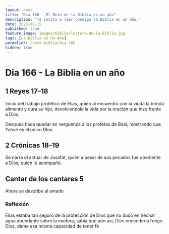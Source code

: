 ```yaml
---
layout: post
title: "Dia 166 - El Reto de la Biblia en un año"
description: "Te invito a leer conmigo la Biblia en un año."
date: 2023-06-15
published: true
feature_image: images/biblia/lectura-de-la-biblia.jpg
tags: [La Biblia en Un Año]
permalink: /reto-biblia/dia-166
hidden: true
---
```


# Dia 166 - La Biblia en un año

## 1 Reyes 17–18 
Inicio del trabajo profético de Elias, quien al encuentro con la viuda la brinda alimento y cura su hijo, devolviendole la vida por la oración que hizo frente a Dios.

Despues hace quedar en verguenza a los profetas de Baal, mostrando que Yahvé es el unico DIos.

## 2 Crónicas 18–19 
Se narra el actuar de Josafat, quien a pesar de sus pecados fue obediente a Dios, quien lo acompañó.

## Cantar de los cantares 5
Ahora se describe al amado

### Reflexión  
Elias estaba tan seguro de la protección de Dios que no dudó en hechar agua abundante sobre la madera, sabía que aún así, Dios encendería fuego. Dios, dame esa misma capacidad de tener fé